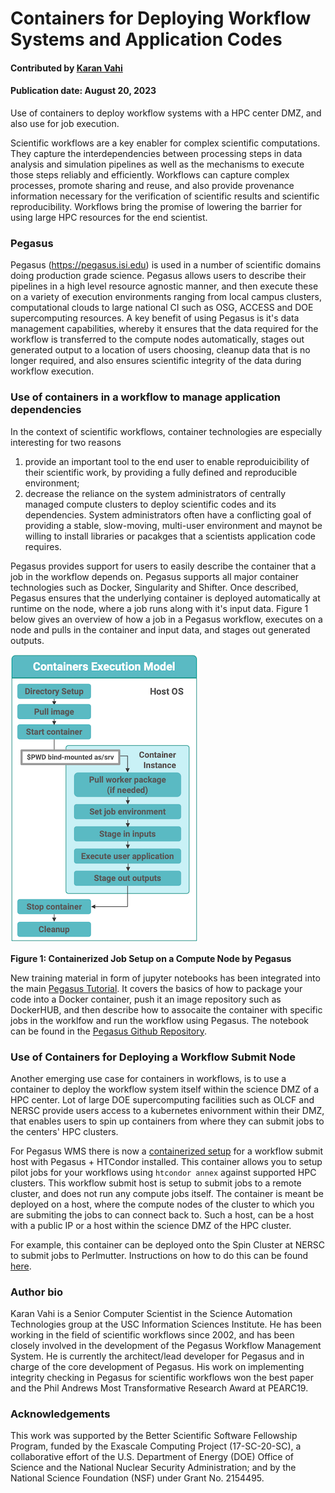 # Containers for Deploying Workflow Systems and Application Codes
<!--- 
**Hero Image:**

 - <img src='../../images/Blog_081318_SoftVer.png' />
 
The hero image must be this dimension ((1125 x 432 pixels); we can crop an image to the required size.  Put it in the `images/` directory of the bssw.io repo.
---> 
#### Contributed by [Karan Vahi](https://github.com/vahi "Karan Vahi GitHub Profile")

#### Publication date: August 20, 2023

Use of containers to deploy workflow systems with a HPC center DMZ, and also use for job execution.

Scientific workflows are a key enabler for complex scientific computations. They capture the interdependencies between processing steps in data analysis and simulation pipelines as well as the mechanisms to execute those steps reliably and efficiently. Workflows can capture complex processes, promote sharing and reuse, and also provide provenance information necessary for the verification of scientific results and scientific reproducibility. Workflows bring the promise of lowering the barrier for using large HPC resources for the end scientist.


### Pegasus
Pegasus (https://pegasus.isi.edu) is used in a number of scientific domains doing production grade science. Pegasus allows users to describe their pipelines in a high level resource agnostic manner, and then execute these on a variety of execution environments ranging from local campus clusters, computational clouds to large national CI such as OSG, ACCESS and DOE supercomputing resources. A key benefit of using Pegasus is it's data management capabilities, whereby it ensures that the data required for the workflow is transferred to the compute nodes automatically, stages out generated output to a location of users choosing, cleanup data that is no longer required, and also ensures scientific integrity of the data during workflow execution. 

### Use of containers in a workflow to manage application dependencies
In the context of scientific workflows, container technologies are especially interesting for two reasons
1. provide an important tool to the end user to enable reproduicibility of their scientific work, by  providing a fully defined and reproducible environment; 
2. decrease the reliance on the system administrators of centrally managed compute clusters to deploy scientific codes and its dependencies. System administrators often have a conflicting goal of providing a stable, slow-moving, multi-user environment and maynot be willing to install libraries or pacakges that a scientists application code requires.

Pegasus provides support for users to easily describe the container that a job in the workflow depends on. Pegasus supports all major container technologies such as Docker, Singularity and Shifter. Once described, Pegasus ensures that the underlying container is deployed automatically at runtime on the node, where a job runs along with it's input data. Figure 1 below gives an overview of how a job in a Pegasus workflow, executes on a node and pulls in the container and input data, and stages out generated outputs.

<img src='../../images/2023-08-pegasus-container-execution-model.png'/>

**Figure 1: Containerized Job Setup on a Compute Node by Pegasus**

New training material in form of jupyter notebooks has been integrated into the main [Pegasus Tutorial](https://pegasus.isi.edu/documentation/user-guide/tutorial.html). It covers the basics of how to package your code into a Docker container, push it an image repository such as DockerHUB, and then describe how to assocaite the container with specific jobs in the worklfow and run the workflow using Pegasus. The notebook can be found in the [Pegasus Github Repository](https://github.com/pegasus-isi/pegasus/tree/master/tutorial/docker/notebooks). 

### Use of Containers for Deploying a Workflow Submit Node
Another emerging use case for containers in workflows, is to use a container to deploy the workflow system itself within the science DMZ of a HPC center. Lot of large DOE supercomputing facilities such as OLCF and NERSC provide users access to a kubernetes enivornment within their DMZ, that enables users to spin up containers from where they can submit jobs to the centers' HPC clusters.

For Pegasus WMS there is now a [containerized setup](https://github.com/vahi/pegasus-annex/tree/main) for a workflow submit host with Pegasus + HTCondor installed. This container allows you to setup pilot jobs for your workflows using `htcondor annex` against supported HPC clusters. This workflow submit host is setup to submit jobs to a remote cluster, and does not run any compute jobs itself. The container is meant be deployed on a host, where the compute nodes of the cluster to which you are submiting the jobs to can connect back to. Such a host, can be a host with a public IP or a host within the science DMZ of the HPC cluster. 

For example, this container can be deployed onto the Spin Cluster at NERSC to submit jobs to Perlmutter. Instructions on how to do this can be found [here](https://github.com/vahi/pegasus-annex/blob/main/nersc/README.md).


### Author bio

Karan Vahi is a Senior Computer Scientist in the Science Automation Technologies group at the USC Information Sciences Institute. He has been working in the field of scientific workflows since 2002, and has been closely involved in the development of the Pegasus Workflow Management System. He is currently the architect/lead developer for Pegasus and in charge of the core development of Pegasus. His work on implementing integrity checking in Pegasus for scientific workflows won the best paper and the Phil Andrews Most Transformative Research Award at PEARC19.

### Acknowledgements

This work was supported by the Better Scientific Software Fellowship Program, funded by the Exascale Computing Project (17-SC-20-SC), a collaborative effort of the U.S. Department of Energy (DOE) Office of
Science and the National Nuclear Security Administration; and by the National Science Foundation (NSF) under Grant No. 2154495.


<!---
Publish: No
Categories: reliability
Topics: testing
Tags: bssw-blog-article
Level: 2
Prerequisites: default
Aggregate: none
--->

